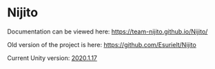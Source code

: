 # Nijito
Documentation can be viewed here: https://team-nijito.github.io/Nijito/

Old version of the project is here: https://github.com/Esurielt/Nijito

Current Unity version: [2020.1.17](https://unity3d.com/unity/whats-new/2020.1.17)
